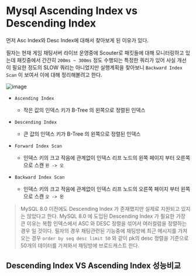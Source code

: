 # Mysql Ascending Index vs Descending Index

먼저 Asc Index와 Desc Index에 대해서 찾아보게 된 이유가 있다.

필자는 현재 게임 채팅서버 라이브 운영중에 Scouter로 패킷들에 대해 모니터링하고 있는데 패킷중에서 간간히 `200ms ~ 300ms` 정도 수행되는 특정한 쿼리가 있어 사실 개선이 필요한 정도의 SLOW 쿼리는 아니었지만 실행계획을 찾아보니 `Backward Index Scan` 이 보여서 이에 대해 정리해볼려고 한다.

![image](https://github.com/russell-seo/TIL/assets/79154652/dad7a0d3-e00a-41e8-8add-2ac4a581f046)


- `Ascending Index`
  - 작은 값의 인덱스 키가 B-Tree 의 왼쪽으로 정렬된 인덱스
- `Descending Index`
  - 큰 값의 인덱스 키가 B-Tree 의 왼쪽으로 정렬된 인덱스

- `Forward Index Scan`
  - 인덱스 키의 크고 작음에 관계없이 인덱스 리프 노드의 왼쪽 페이지 부터 오른쪽으로 스캔 `왼 -> 오`

- `Backward Index Scan`
  - 인덱스 키의 크고 작음에 관계없이 인덱스 리프 노드의 오른쪽 페이지 부터 왼쪽으로 스캔 `오 -> 왼`

> MySQL 8.0 이전에도 Descending Index 가 존재했지만 실제로 지원되고 있지는 않았다고 한다. MySQL 8.0 에 도입된 Descending Index 가 필요한 가장 큰 이유는 복합 인덱스에서 ASC 와 DESC 정렬을 섞어서 여러컬럼을 정렬하는 경우 일 것이다.
>필자의 경우 채팅관련된 기능중에 채팅방에 최근 메시지를 가져오는 경우 `order by seq desc limit 50` 와 같이 pk의 desc 정렬을 기준으로 50개의 데이터를 가져와서 채팅방에 브로드캐스트 한다.


## Descending Index VS Ascending Index 성능비교

